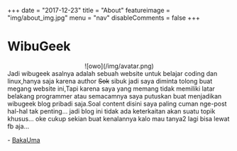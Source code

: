 +++
date = "2017-12-23"
title = "About"
featureimage = "img/about_img.jpg"
menu = "nav"
disableComments = false
+++

# WibuGeek
<center>![owo](/img/avatar.png)</center>
Jadi wibugeek asalnya adalah sebuah website untuk belajar coding dan linux,hanya saja karena author <s>Sok</s> sibuk jadi saya diminta tolong buat megang website ini,Tapi karena saya yang memang tidak memiliki latar belakang programmer atau semacamnya saya putuskan buat menjadikan wibugeek blog pribadi saja.Soal content disini saya paling cuman nge-post hal-hal tak penting… jadi blog ini tidak ada keterkaitan akan suatu topik khusus… oke cukup sekian buat kenalannya kalo mau tanya2 lagi bisa lewat fb aja…

\- [BakaUma](https://www.facebook.com/baka.uma.501)
